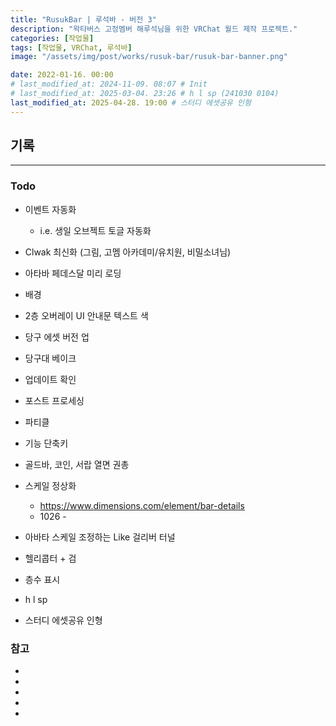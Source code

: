```yaml
---
title: "RusukBar | 루석바 - 버전 3"
description: "왁타버스 고정멤버 해루석님을 위한 VRChat 월드 제작 프로젝트."
categories: [작업물]
tags: [작업물, VRChat, 루석바]
image: "/assets/img/post/works/rusuk-bar/rusuk-bar-banner.png"

date: 2022-01-16. 00:00
# last_modified_at: 2024-11-09. 08:07 # Init
# last_modified_at: 2025-03-04. 23:26 # h l sp (241030 0104)
last_modified_at: 2025-04-28. 19:00 # 스터디 에셋공유 인형
---
```


## 기록

---

### Todo

- 이벤트 자동화
  - i.e. 생일 오브젝트 토글 자동화

- Clwak 최신화 (그림, 고멤 아카데미/유치원, 비밀소녀님)

- 아타바 페데스달 미리 로딩
- 배경
- 2층 오버레이 UI 안내문 텍스트 색

- 당구 에셋 버전 업
- 당구대 베이크

- 업데이트 확인
- 포스트 프로세싱
- 파티클
- 기능 단축키

- 골드바, 코인, 서랍 열면 권총

- 스케일 정상화
  - <https://www.dimensions.com/element/bar-details>
  - 1026 -

- 아바타 스케일 조정하는 Like 걸리버 터널
- 헬리콥터 + 검
- 층수 표시

- h l sp
- 스터디 에셋공유 인형

### 참고

- [](https://x.com/Lu_Ra_999/status/1820398324736041394)
- [](https://x.com/Seoran0715/status/1837496909155782829)
- [](https://x.com/n4rGm5DmrVXXz6I/status/1751506246874861777)
- [](https://x.com/gunsnrosesgirl3/status/1737362338578079964)
- [](https://x.com/Mori_vrc/status/1692331315893535213)
